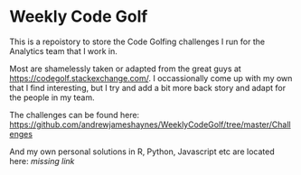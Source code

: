 # Weekly Code Golf

This is a repoistory to store the Code Golfing challenges I run for the Analytics team that I work in.

Most are shamelessly taken or adapted from the great guys at https://codegolf.stackexchange.com/. I occassionally come up with my own that I find interesting, but I try and add a bit more back story and adapt for the people in my team.

The challenges can be found here:
https://github.com/andrewjameshaynes/WeeklyCodeGolf/tree/master/Challenges

And my own personal solutions in R, Python, Javascript etc are located here: 
*missing link*
